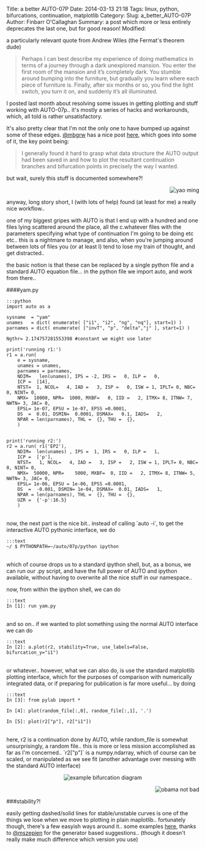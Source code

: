 Title: a better AUTO-07P
Date: 2014-03-13 21:18
Tags: linux, python, bifurcations, continuation, matplotlib
Category:
Slug: a_better_AUTO-07P
Author: Finbarr O'Callaghan
Summary: a post which more or less entirely deprecates the last one, but for good reason!
Modified:

a particularly relevant quote from Andrew Wiles (the Fermat's theorem dude)

>Perhaps I can best describe my experience of doing mathematics in terms of a
>journey through a dark unexplored mansion. You enter the first room of the
>mansion and it’s completely dark. You stumble around bumping into the
>furniture, but gradually you learn where each piece of furniture is. Finally,
>after six months or so, you find the light switch, you turn it on, and
>suddenly it’s all illuminated.


I posted last month about resolving some issues in getting plotting and stuff
working with AUTO-07p.. it's mostly a series of hacks and workarounds, which,
all told is rather unsatisfactory.


It's also pretty clear that I'm not the only one to have bumped up against some
of these edges. [@mbgrw][1] has a nice post [here][2], which goes into some of
it, the key point being:

>I generally found it hard to grasp what data structure the AUTO output had been
>saved in and how to plot the resultant continuation branches and bifurcation
>points in precisely the way I wanted.

but wait, surely this stuff is documented somewhere?!
<p align="right"><img src="/static/images/yao_ming.png" alt="yao ming"/></p>

anyway, long story short, I (with lots of help) found (at least for me) a really
nice workflow..

one of my biggest gripes with AUTO is that I end up with a hundred and one files
lying scattered around the place, all the c.whatever files with the parameters
specifying what type of continuation I'm going to be doing etc etc.. this is a
nightmare to manage, and also, when you're jumping around between lots of files
you (or at least I) tend to lose my train of thought, and get distracted..

the basic notion is that these can be replaced by a single python file and a
standard AUTO equation file... in the python file we import auto, and work
from there..

####yam.py

    :::python
    import auto as a

    sysname  = "yam"
    unames   = dict( enumerate( ["i1", "i2", "ng", "nq"], start=1) )
    parnames = dict( enumerate( ["invT", "p", "delta","j" ], start=1) )

    Ngthr= 2.174757281553398 #constant we might use later

    print('running r1:')
    r1 = a.run(
        e = sysname,
        unames = unames,
        parnames = parnames,
        NDIM=   len(unames), IPS = -2, IRS =   0, ILP =   0,
        ICP =  [14],
        NTST=  1, NCOL=   4, IAD =   3, ISP =   0, ISW = 1, IPLT= 0, NBC= 0, NINT= 0,
        NMX=  10000, NPR=  1000, MXBF=   0, IID =   2, ITMX= 8, ITNW= 7, NWTN= 3, JAC= 0,
        EPSL= 1e-07, EPSU = 1e-07, EPSS =0.0001,
        DS  =  0.01, DSMIN=  0.0001, DSMAX=   0.1, IADS=   2,
        NPAR = len(parnames), THL =  {}, THU =  {},
        )


    print('running r2:')
    r2 = a.run( r1('EP2'),
        NDIM=  len(unames) , IPS =  1, IRS =   0, ILP =   1,
        ICP =  ['p'],
        NTST=   1, NCOL=   4, IAD =   3, ISP =   2, ISW = 1, IPLT= 0, NBC= 0, NINT= 0,
        NMX=  50000, NPR=    5000, MXBF=  0, IID =   2, ITMX= 8, ITNW= 5, NWTN= 3, JAC= 0,
        EPSL= 1e-06, EPSU = 1e-06, EPSS =0.0001,
        DS  =  -0.001, DSMIN= 1e-04, DSMAX=  0.01, IADS=   1,
        NPAR = len(parnames), THL =  {}, THU =  {},
        UZR =  {'-p':16.5}
        )
<br />
now, the next part is the nice bit.. instead of calling `auto -i`, to get the
interactive AUTO pythonic interface, we do

    :::text
    ~/ $ PYTHONPATH=~/auto/07p/python ipython
<br />
which of course drops us to a standard ipython shell, but, as a bonus, we can
run our .py script, and have the full power of AUTO and ipython available,
without having to overwrite all the nice stuff in our namespace..

now, from within the ipython shell, we can do

    :::text
    In [1]: run yam.py
<br />
and so on.. if we wanted to plot something using the normal AUTO interface we can do

    :::text
    In [2]: a.plot(r2, stability=True, use_labels=False, bifurcation_y="i1")
<br />
or whatever.. however, what we can also do, is use the standard matplotlib
plotting interface, which for the purposes of comparison with numerically
integrated data, or if preparing for publication is far more useful... by doing

    :::text
    In [3]: from pylab import *

    In [4]: plot(random_file[:,0], random_file[:,1], '.')

    In [5]: plot(r2["p"], r2["i1"])
<br />
here, r2 is a continuation done by AUTO, while random_file is somewhat
unsurprisingly, a random file.. this is more or less mission accomplished as
far as I'm concerned.. `r2["p"]` is a numpy.ndarray, which of course can be
scaled, or manipulated as we see fit (another advantage over messing with the
standard AUTO interface)

<p align="center"><img src="/static/images/example_bifurcation_diagram.png" alt="example bifurcation diagram"/></p>
<p align="right"><img src="/static/images/obama_not_bad.png" alt="obama not bad"/></p>

###stability?!

easily getting dashed/solid lines for stable/unstable curves is one of the
things we lose when we move to plotting in plain maplotlib.. fortunately
though, there's a few easyish ways around it.. some examples [here][3], thanks
to [@mszepien][4] for the generator based suggestions.. (though it doesn't
really make much difference which version you use)

[1]: http://twitter.com/mbgrw
[2]: http://nbviewer.ipython.org/github/waltherg/auto/blob/master/examples/LPA_Mori_1D/Mori_LPA_1D.ipynb?create=1
[3]: https://gist.github.com/finbarrocallaghan/9358195
[4]: http://twitter.com/mszepien
